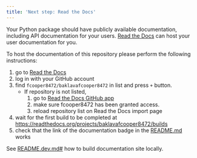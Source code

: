 ```yaml
---
title: 'Next step: Read the Docs'
---
```


Your Python package should have publicly available documentation, including API documentation for your users.
[Read the Docs](https://readthedocs.org) can host your user documentation for you.

To host the documentation of this repository please perform the following instructions:

1. go to [Read the Docs](https://readthedocs.org/dashboard/import/?)
1. log in with your GitHub account
1. find `fcooper8472/baklavafcooper8472` in list and press `+` button.
   * If repository is not listed,
      1. go to [Read the Docs GitHub app](https://github.com/settings/connections/applications/fae83c942bc1d89609e2)
      2. make sure fcooper8472 has been granted access.
      3. reload repository list on Read the Docs import page
1. wait for the first build to be completed at <https://readthedocs.org/projects/baklavafcooper8472/builds>
1. check that the link of the documentation badge in the [README.md](https://github.com/fcooper8472/baklavafcooper8472) works

See [README.dev.md#](https://github.com/fcooper8472/baklavafcooper8472/blob/main/README.dev.md#generating-the-api-docs) how to build documentation site locally.
